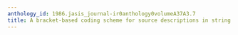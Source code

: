 ```yaml
---
anthology_id: 1986.jasis_journal-ir0anthology0volumeA37A3.7
title: A bracket-based coding scheme for source descriptions in string indexing
---
```

